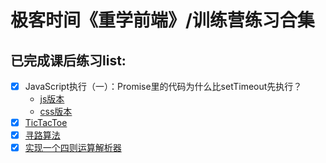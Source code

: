 # 极客时间《重学前端》/训练营练习合集

## 已完成课后练习list:
- [x] JavaScript执行（一）：Promise里的代码为什么比setTimeout先执行？ 
  * [js版本](https://github.com/syt-honey/Re-learn-the-front-end/blob/main/JavaScript%E6%89%A7%E8%A1%8C%EF%BC%88%E4%B8%80%EF%BC%89/trafficSignal-js.html)
  * [css版本](https://github.com/syt-honey/Re-learn-the-front-end/blob/main/JavaScript%E6%89%A7%E8%A1%8C%EF%BC%88%E4%B8%80%EF%BC%89/trafficSignal-css.html)
- [x] [TicTacToe](https://github.com/syt-honey/Re-learn-the-front-end/blob/main/ticTacToe.html)
- [x] [寻路算法](https://github.com/syt-honey/Re-learn-the-front-end/blob/main/searching.html)  
- [x] [实现一个四则运算解析器](https://github.com/syt-honey/Re-learn-the-front-end/blob/main/analyzer.html)